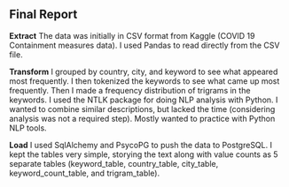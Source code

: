 ## Final Report 

**Extract**
The data was initially in CSV format from Kaggle (COVID 19 Containment measures data). I used Pandas to read directly from the CSV file.  

**Transform**
I grouped by country, city, and keyword to see what appeared most frequently. I then tokenized the keywords to see what came up most frequently. Then I made a frequency distribution of trigrams in the keywords. I used the NTLK package for doing NLP analysis with Python. I wanted to combine similar descriptions, but lacked the time (considering analysis was not a required step). Mostly wanted to practice with Python NLP tools. 

**Load**
I used SqlAlchemy and PsycoPG to push the data to PostgreSQL. I kept the tables very simple, storying the text along with value counts as 5 separate tables (keyword_table, country_table, city_table, keyword_count_table, and trigram_table). 